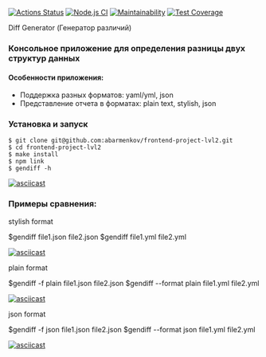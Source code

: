 [![Actions Status](https://github.com/abarmenkov/frontend-project-lvl2/workflows/hexlet-check/badge.svg)](https://github.com/abarmenkov/frontend-project-lvl2/actions) [![Node.js CI](https://github.com/abarmenkov/frontend-project-lvl2/actions/workflows/node.js.yml/badge.svg)](https://github.com/abarmenkov/frontend-project-lvl2/actions/workflows/node.js.yml) [![Maintainability](https://api.codeclimate.com/v1/badges/16e7bf666655cc78ae59/maintainability)](https://codeclimate.com/github/abarmenkov/frontend-project-lvl2/maintainability) [![Test Coverage](https://api.codeclimate.com/v1/badges/16e7bf666655cc78ae59/test_coverage)](https://codeclimate.com/github/abarmenkov/frontend-project-lvl2/test_coverage)

Diff Generator (Генератор различий)

### Консольное приложение для определения разницы двух структур данных

#### Особенности приложения:

- Поддержка разных форматов: yaml/yml, json
- Представление отчета в форматах: plain text, stylish, json

### Установка и запуск

```
$ git clone git@github.com:abarmenkov/frontend-project-lvl2.git
$ cd frontend-project-lvl2
$ make install
$ npm link
$ gendiff -h
```
[![asciicast](https://asciinema.org/a/F70DoUwItLXSpGmqwWVp5Ew9S.svg)](https://asciinema.org/a/F70DoUwItLXSpGmqwWVp5Ew9S)


### Примеры сравнения:

stylish format

$gendiff file1.json file2.json
$gendiff file1.yml file2.yml

[![asciicast](https://asciinema.org/a/DcHNk5PU3w4nh2xt8ArYcuVxW.svg)](https://asciinema.org/a/DcHNk5PU3w4nh2xt8ArYcuVxW)

plain format

$gendiff -f plain file1.json file2.json
$gendiff --format plain file1.yml file2.yml

[![asciicast](https://asciinema.org/a/TQ0sAQ4dCz5iOELCT87VSNXly.svg)](https://asciinema.org/a/TQ0sAQ4dCz5iOELCT87VSNXly)

json format

$gendiff -f json file1.json file2.json
$gendiff --format json file1.yml file2.yml

[![asciicast](https://asciinema.org/a/3fisjLN4WzecWQwc72orvGM4N.svg)](https://asciinema.org/a/3fisjLN4WzecWQwc72orvGM4N)



